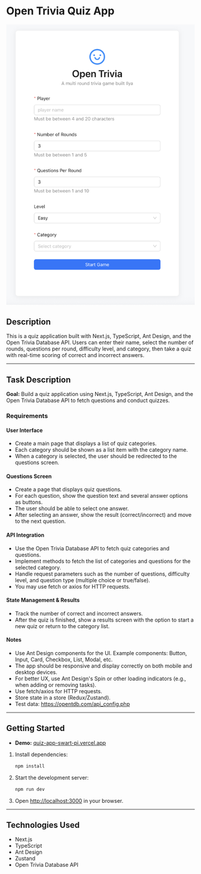 # Open Trivia Quiz App

![Start Screen](https://raw.githubusercontent.com/EliKiz/quiz-app/main/public/start_screen.png)

## Description

This is a quiz application built with Next.js, TypeScript, Ant Design, and the Open Trivia Database API. Users can enter their name, select the number of rounds, questions per round, difficulty level, and category, then take a quiz with real-time scoring of correct and incorrect answers.

---

## Task Description

**Goal:** Build a quiz application using Next.js, TypeScript, Ant Design, and the Open Trivia Database API to fetch questions and conduct quizzes.

### Requirements

#### User Interface
- Create a main page that displays a list of quiz categories.
- Each category should be shown as a list item with the category name.
- When a category is selected, the user should be redirected to the questions screen.

#### Questions Screen
- Create a page that displays quiz questions.
- For each question, show the question text and several answer options as buttons.
- The user should be able to select one answer.
- After selecting an answer, show the result (correct/incorrect) and move to the next question.

#### API Integration
- Use the Open Trivia Database API to fetch quiz categories and questions.
- Implement methods to fetch the list of categories and questions for the selected category.
- Handle request parameters such as the number of questions, difficulty level, and question type (multiple choice or true/false).
- You may use fetch or axios for HTTP requests.

#### State Management & Results
- Track the number of correct and incorrect answers.
- After the quiz is finished, show a results screen with the option to start a new quiz or return to the category list.

#### Notes
- Use Ant Design components for the UI. Example components: Button, Input, Card, Checkbox, List, Modal, etc.
- The app should be responsive and display correctly on both mobile and desktop devices.
- For better UX, use Ant Design's Spin or other loading indicators (e.g., when adding or removing tasks).
- Use fetch/axios for HTTP requests.
- Store state in a store (Redux/Zustand).
- Test data: https://opentdb.com/api_config.php

---

## Getting Started

- **Demo:** [quiz-app-swart-pi.vercel.app](https://quiz-app-swart-pi.vercel.app)

1. Install dependencies:
   ```bash
   npm install
   ```
2. Start the development server:
   ```bash
   npm run dev
   ```
3. Open [http://localhost:3000](http://localhost:3000) in your browser.


---

## Technologies Used
- Next.js
- TypeScript
- Ant Design
- Zustand
- Open Trivia Database API
